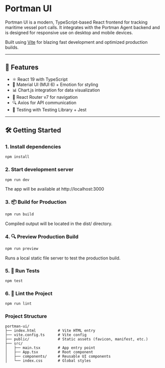 # Portman UI

Portman UI is a modern, TypeScript-based React frontend for tracking maritime vessel port calls. It integrates with the Portman Agent backend and is designed for responsive use on desktop and mobile devices.

Built using [Vite](https://vitejs.dev/) for blazing fast development and optimized production builds.

---

## 🚀 Features

- ⚛️ React 19 with TypeScript
- 🎨 Material UI (MUI 6) + Emotion for styling
- 📊 Chart.js integration for data visualization
- 🔗 React Router v7 for navigation
- 🔍 Axios for API communication
- 🧪 Testing with Testing Library + Jest

---

## 🛠️ Getting Started

### 1. Install dependencies

```bash
npm install
```

### 2. Start development server

```bash
npm run dev
```

The app will be available at http://localhost:3000

### 3. 📦 Build for Production

```bash
npm run build
```

Compiled output will be located in the dist/ directory.

### 4. 🔍 Preview Production Build

```bash
npm run preview
```

Runs a local static file server to test the production build.

### 5. 🧪 Run Tests

```bash
npm test
```

### 6. 🧹 Lint the Project

```bash
npm run lint
```

### Project Structure

```plaintext
portman-ui/
├── index.html          # Vite HTML entry
├── vite.config.ts      # Vite config
├── public/             # Static assets (favicon, manifest, etc.)
├── src/
│   ├── main.tsx        # App entry point
│   ├── App.tsx         # Root component
│   ├── components/     # Reusable UI components
│   └── index.css       # Global styles
```